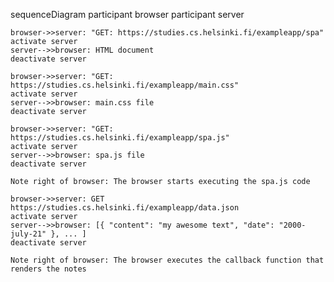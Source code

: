sequenceDiagram
    participant browser
    participant server

    browser->>server: "GET: https://studies.cs.helsinki.fi/exampleapp/spa"
    activate server
    server-->>browser: HTML document
    deactivate server

    browser->>server: "GET: https://studies.cs.helsinki.fi/exampleapp/main.css"
    activate server
    server-->>browser: main.css file
    deactivate server

    browser->>server: "GET: https://studies.cs.helsinki.fi/exampleapp/spa.js"
    activate server
    server-->>browser: spa.js file
    deactivate server

    Note right of browser: The browser starts executing the spa.js code

    browser->>server: GET https://studies.cs.helsinki.fi/exampleapp/data.json
    activate server
    server-->>browser: [{ "content": "my awesome text", "date": "2000-july-21" }, ... ]
    deactivate server

    Note right of browser: The browser executes the callback function that renders the notes
